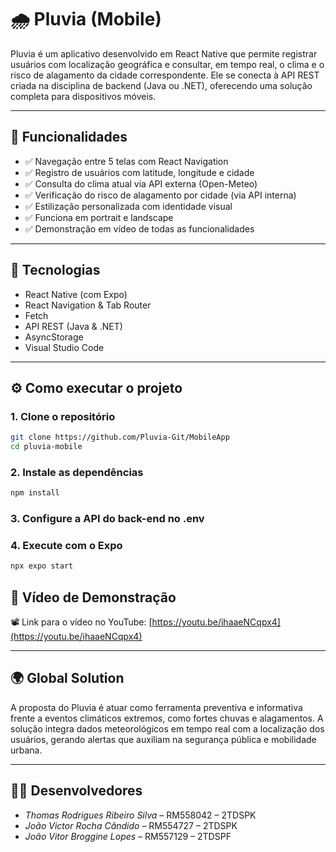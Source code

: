 # 🌧️ Pluvia (Mobile)

Pluvia é um aplicativo desenvolvido em React Native que permite registrar usuários com localização geográfica e consultar, em tempo real, o clima e o risco de alagamento da cidade correspondente. Ele se conecta à API REST criada na disciplina de backend (Java ou .NET), oferecendo uma solução completa para dispositivos móveis.

---

## 🚀 Funcionalidades

- ✅ Navegação entre 5 telas com React Navigation
- ✅ Registro de usuários com latitude, longitude e cidade
- ✅ Consulta do clima atual via API externa (Open-Meteo)
- ✅ Verificação do risco de alagamento por cidade (via API interna)
- ✅ Estilização personalizada com identidade visual
- ✅ Funciona em portrait e landscape
- ✅ Demonstração em vídeo de todas as funcionalidades

---

## 🧱 Tecnologias

- React Native (com Expo)
- React Navigation & Tab Router
- Fetch
- API REST (Java & .NET)
- AsyncStorage
- Visual Studio Code

---

## ⚙️ Como executar o projeto

### 1. Clone o repositório

```sh
git clone https://github.com/Pluvia-Git/MobileApp
cd pluvia-mobile
```


### 2. Instale as dependências

```sh
npm install
```


### 3. Configure a API do back-end no .env

### 4. Execute com o Expo

```sh
npx expo start
```



## 🎥 Vídeo de Demonstração

📽️ Link para o vídeo no YouTube: [https://youtu.be/ihaaeNCqpx4](https://youtu.be/ihaaeNCqpx4)

---

## 🌍 Global Solution

A proposta do Pluvia é atuar como ferramenta preventiva e informativa frente a eventos climáticos extremos, como fortes chuvas e alagamentos. A solução integra dados meteorológicos em tempo real com a localização dos usuários, gerando alertas que auxiliam na segurança pública e mobilidade urbana.

---

## 👨‍💻 Desenvolvedores

- *Thomas Rodrigues Ribeiro Silva* – RM558042 – 2TDSPK  
- *João Victor Rocha Cândido* – RM554727 – 2TDSPK  
- *João Vitor Broggine Lopes* – RM557129 – 2TDSPF
